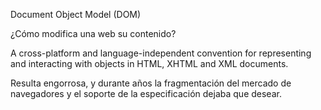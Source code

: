 Document Object Model (DOM)

¿Cómo modifica una web su contenido?

A cross-platform and language-independent convention for representing and interacting with objects in HTML, XHTML and XML documents.

Resulta engorrosa, y durante años la fragmentación del mercado de navegadores y el soporte de la especificación dejaba que desear.